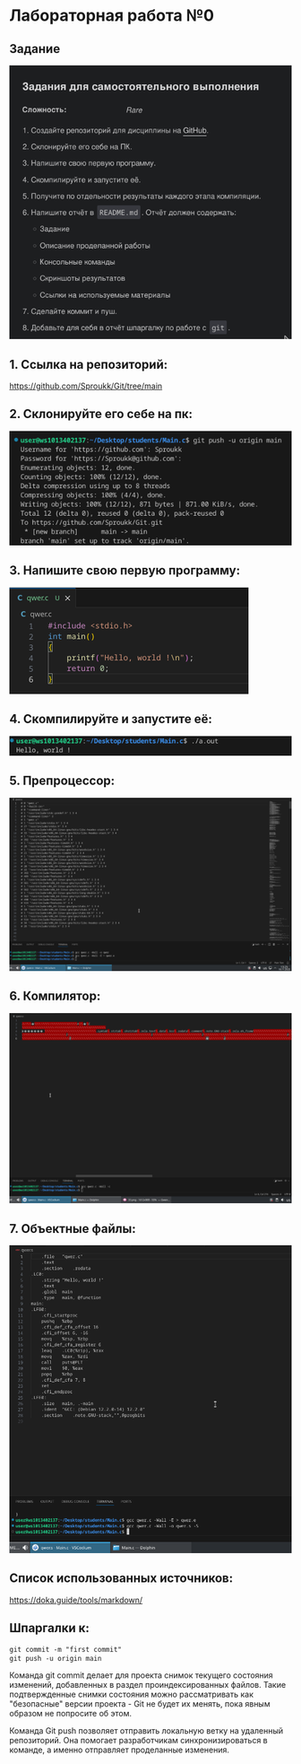 # Лабораторная работа №0
## Задание 

![Alt text](Zadanie1.png)

## 1. Ссылка на репозиторий:
https://github.com/Sproukk/Git/tree/main

## 2. Склонируйте его себе на пк:
![Alt text](token.png)

## 3. Напишите свою первую программу:
![Alt text](program.png)

## 4. Скомпилируйте и запустите её:

![Alt text](hellowrld.png)

## 5. Препроцессор:

![Alt text](33.png)

## 6. Компилятор:

![Alt text](red.png)

## 7. Объектные файлы:

![Alt text](data.png)


## Список использованных источников:
https://doka.guide/tools/markdown/

## Шпаргалки к:
```shell
git commit -m "first commit"
git push -u origin main
```

Команда git commit делает для проекта снимок текущего состояния изменений, добавленных в раздел проиндексированных файлов. Такие подтвержденные снимки состояния можно рассматривать как "безопасные" версии проекта - Git не будет их менять, пока явным образом не попросите об этом.

Команда Git push позволяет отправить локальную ветку на удаленный репозиторий. Она помогает разработчикам синхронизироваться в команде, а именно отправляет проделанные изменения.







